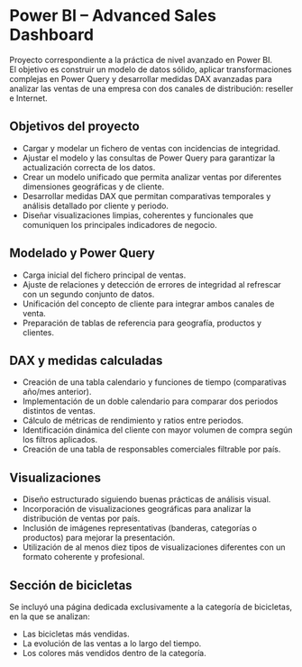 # Power BI – Advanced Sales Dashboard

Proyecto correspondiente a la práctica de nivel avanzado en Power BI.  
El objetivo es construir un modelo de datos sólido, aplicar transformaciones complejas en Power Query y desarrollar medidas DAX avanzadas para analizar las ventas de una empresa con dos canales de distribución: reseller e Internet.

## Objetivos del proyecto

- Cargar y modelar un fichero de ventas con incidencias de integridad.  
- Ajustar el modelo y las consultas de Power Query para garantizar la actualización correcta de los datos.  
- Crear un modelo unificado que permita analizar ventas por diferentes dimensiones geográficas y de cliente.  
- Desarrollar medidas DAX que permitan comparativas temporales y análisis detallado por cliente y periodo.  
- Diseñar visualizaciones limpias, coherentes y funcionales que comuniquen los principales indicadores de negocio.

## Modelado y Power Query

- Carga inicial del fichero principal de ventas.  
- Ajuste de relaciones y detección de errores de integridad al refrescar con un segundo conjunto de datos.  
- Unificación del concepto de cliente para integrar ambos canales de venta.  
- Preparación de tablas de referencia para geografía, productos y clientes.

## DAX y medidas calculadas

- Creación de una tabla calendario y funciones de tiempo (comparativas año/mes anterior).  
- Implementación de un doble calendario para comparar dos periodos distintos de ventas.  
- Cálculo de métricas de rendimiento y ratios entre periodos.  
- Identificación dinámica del cliente con mayor volumen de compra según los filtros aplicados.  
- Creación de una tabla de responsables comerciales filtrable por país.

## Visualizaciones

- Diseño estructurado siguiendo buenas prácticas de análisis visual.  
- Incorporación de visualizaciones geográficas para analizar la distribución de ventas por país.  
- Inclusión de imágenes representativas (banderas, categorías o productos) para mejorar la presentación.  
- Utilización de al menos diez tipos de visualizaciones diferentes con un formato coherente y profesional.

## Sección de bicicletas

Se incluyó una página dedicada exclusivamente a la categoría de bicicletas, en la que se analizan:
- Las bicicletas más vendidas.  
- La evolución de las ventas a lo largo del tiempo.  
- Los colores más vendidos dentro de la categoría.
